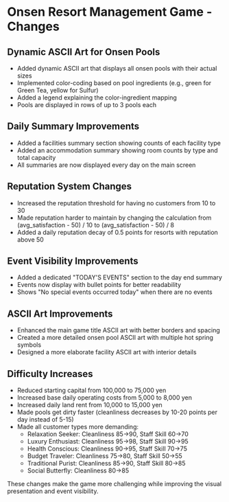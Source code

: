 # Onsen Resort Management Game - Changes

## Dynamic ASCII Art for Onsen Pools
- Added dynamic ASCII art that displays all onsen pools with their actual sizes
- Implemented color-coding based on pool ingredients (e.g., green for Green Tea, yellow for Sulfur)
- Added a legend explaining the color-ingredient mapping
- Pools are displayed in rows of up to 3 pools each

## Daily Summary Improvements
- Added a facilities summary section showing counts of each facility type
- Added an accommodation summary showing room counts by type and total capacity
- All summaries are now displayed every day on the main screen

## Reputation System Changes
- Increased the reputation threshold for having no customers from 10 to 30
- Made reputation harder to maintain by changing the calculation from (avg_satisfaction - 50) / 10 to (avg_satisfaction - 50) / 8
- Added a daily reputation decay of 0.5 points for resorts with reputation above 50

## Event Visibility Improvements
- Added a dedicated "TODAY'S EVENTS" section to the day end summary
- Events now display with bullet points for better readability
- Shows "No special events occurred today" when there are no events

## ASCII Art Improvements
- Enhanced the main game title ASCII art with better borders and spacing
- Created a more detailed onsen pool ASCII art with multiple hot spring symbols
- Designed a more elaborate facility ASCII art with interior details

## Difficulty Increases
- Reduced starting capital from 100,000 to 75,000 yen
- Increased base daily operating costs from 5,000 to 8,000 yen
- Increased daily land rent from 10,000 to 15,000 yen
- Made pools get dirty faster (cleanliness decreases by 10-20 points per day instead of 5-15)
- Made all customer types more demanding:
  - Relaxation Seeker: Cleanliness 85→90, Staff Skill 60→70
  - Luxury Enthusiast: Cleanliness 95→98, Staff Skill 90→95
  - Health Conscious: Cleanliness 90→95, Staff Skill 70→75
  - Budget Traveler: Cleanliness 75→80, Staff Skill 50→55
  - Traditional Purist: Cleanliness 85→90, Staff Skill 80→85
  - Social Butterfly: Cleanliness 80→85

These changes make the game more challenging while improving the visual presentation and event visibility.
